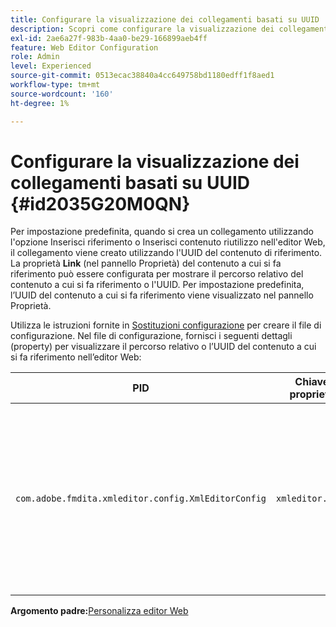 ```yaml
---
title: Configurare la visualizzazione dei collegamenti basati su UUID
description: Scopri come configurare la visualizzazione dei collegamenti basati su UUID
exl-id: 2ae6a27f-983b-4aa0-be29-166899aeb4ff
feature: Web Editor Configuration
role: Admin
level: Experienced
source-git-commit: 0513ecac38840a4cc649758bd1180edff1f8aed1
workflow-type: tm+mt
source-wordcount: '160'
ht-degree: 1%

---
```


# Configurare la visualizzazione dei collegamenti basati su UUID {#id2035G20M0QN}

Per impostazione predefinita, quando si crea un collegamento utilizzando l&#39;opzione Inserisci riferimento o Inserisci contenuto riutilizzo nell&#39;editor Web, il collegamento viene creato utilizzando l&#39;UUID del contenuto di riferimento. La proprietà **Link** \(nel pannello Proprietà\) del contenuto a cui si fa riferimento può essere configurata per mostrare il percorso relativo del contenuto a cui si fa riferimento o l&#39;UUID. Per impostazione predefinita, l’UUID del contenuto a cui si fa riferimento viene visualizzato nel pannello Proprietà.

Utilizza le istruzioni fornite in [Sostituzioni configurazione](download-install-additional-config-override.md#) per creare il file di configurazione. Nel file di configurazione, fornisci i seguenti dettagli \(property\) per visualizzare il percorso relativo o l’UUID del contenuto a cui si fa riferimento nell’editor Web:

| PID | Chiave proprietà | Valore proprietà |
|---|------------|--------------|
| `com.adobe.fmdita.xmleditor.config.XmlEditorConfig` | `xmleditor.uuid` | Booleano \(true/false\). Se desideri visualizzare il percorso relativo del contenuto collegato, imposta questa proprietà su false. <br> **Valore predefinito**: true |

**Argomento padre:**&#x200B;[ Personalizza editor Web](conf-web-editor.md)

